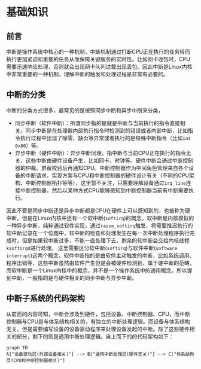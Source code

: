 
<!-- 
1. 什么是中断
2. 软件中断 比如缺页异常是怎么处理的 和设备产生的中断区别在哪
3. 中断的亲和性问题
4. 中断的优先级问题
5. 中断屏蔽
6. 关中断过程中丢失中断怎么办

 -->
# 基础知识

## 前言

中断是操作系统中核心的一种机制，中断机制通过打断CPU正在执行的任务转而执行更加紧迫和重要的任务从而保障关键服务的实时性。比如网卡收包时，CPU需要迅速响应处理，否则就会出现网卡队列过载出现丢包。因此中断是Linux内核中非常重要的一种机制，理解中断的触发和处理过程是非常有必要的。

## 中断的分类

中断的分类方式很多，最常见的是按照同步中断和异步中断来分类，

- 同步中断（软件中断）：所谓同步指的是就是中断与当前执行的指令直接相关。同步中断是在处理器内部执行指令时检测到的错误或者内部中断，比如指令执行过程中出现了除零、缺页等异常或者执行的是特殊中断指令（比如`int 0x80`）等。
- 异步中断（硬件中断）：异步中断同理，指中断与当前CPU正在执行的指令无关，这些中断由硬件设备产生，比如网卡、时钟等。硬件中断会通过中断控制器的仲裁、屏蔽校验后再通知CPU。中断控制器作为中间角色管理来自各个设备的中断请求，实现方案与CPU和中断控制器的硬件设计有关（不同的CPU架构、中断控制器拓扑等等），这里暂不关注，只需要理解设备通过`irq line`连接中断控制器，然后以某种方式CPU能够感知到中断控制器当前有中断需要执行。

因此不管是同步中断还是异步中断都是CPU在硬件上可以感知到的，也被称为硬中断。但是在Linux内核中还有一个软中断(`softirq`)的概念，软中断是内核模拟的一种异步中断，纯粹通过软件实现，通过`raise_softirq`触发，将需要推迟执行的软中断记录在一个位图中，软中断的检查和处理发生在每一次中断处理程序执行完成时，但是如果软中断过多，不能一直处理下去，剩余的软中断会交给内核线程`ksoftirqd`进行处理。
这里需要区分软中断(`softirq`)与软件中断(`software interrupt`)这两个概念，软件中断指的是由软件主动触发的中断，比如系统调用、程序出错等，这些中断虽然由软件产生但是会被硬件检测到，属于硬中断的范畴，而软中断是一个Linux内核中的概念，并不是一个操作系统中的通用概念。所以提到中断，一般指的是与硬件相关的同步中断与异步中断。

## 中断子系统的代码架构

从前面的内容可知，中断会涉及到硬件，包括设备、中断控制器、CPU，而中断控制器与CPU是与体系结构相关的，有独立的中断处理逻辑。而设备与体系结构无关，但是需要编写设备的设备驱动程序来处理设备发起的中断。除了这些硬件相关的部分，剩下的则是通用中断处理逻辑。自上而下的的代码架构如下：

```mermaid
graph TB
A["设备驱动层(外部设备相关)"] --> B["通用中断处理层(硬件无关)"] --> C["体系结构层(CPU和中断控制器相关)"]
```

